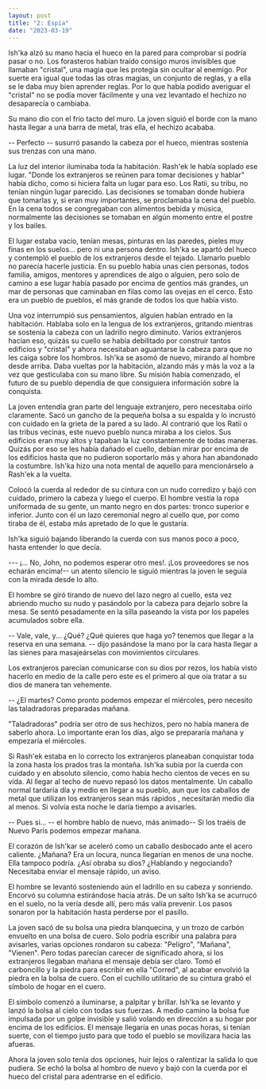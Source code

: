 ```yaml
---
layout: post
title: "2: Espía"
date: "2023-03-19"
---
```


Ish'ka alzó su mano hacia el hueco en la pared para comprobar si podría pasar o no. Los forasteros habían traído consigo muros invisibles que llamaban "cristal", una magia que les protegía sin ocultar al enemigo. Por suerte era igual que todas las otras magias, un conjunto de reglas, y a ella se le daba muy bien aprender reglas. Por lo que había podido averiguar el "cristal" no se podía mover fácilmente y una vez levantado el hechizo no desaparecía o cambiaba.

Su mano dio con el frío tacto del muro. La joven siguió el borde con la mano hasta llegar a una barra de metal, tras ella, el hechizo acababa.

-- Perfecto -- susurró pasando la cabeza por el hueco, mientras sostenía sus trenzas con una mano.

La luz del interior iluminaba toda la habitación. Rash'ek le había soplado ese lugar. "Donde los extranjeros se reúnen para tomar decisiones y hablar" había dicho, como si hiciera falta un lugar para eso. Los Ratii, su tribu, no tenían ningún lugar parecido. Las decisiones se tomaban donde hubiera que tomarlas y, si eran muy importantes, se proclamaba la cena del pueblo. En la cena todos se congregaban con alimentos bebida y música, normalmente las decisiones se tomaban en algún momento entre el postre y los bailes.

El lugar estaba vacío, tenían mesas, pinturas en las paredes, pieles muy finas en los suelos... pero ni una persona dentro. Ish'ka se apartó del hueco y contempló el pueblo de los extranjeros desde el tejado. Llamarlo pueblo no parecía hacerle justicia. En su pueblo había unas cien personas, todos familia, amigos, mentores y aprendices de algo o alguien, pero solo de camino a ese lugar había pasado por encima de gentíos más grandes, un mar de personas que caminaban en filas como las ovejas en el cerco. Esto era un pueblo de pueblos, el más grande de todos los que había visto.

Una voz interrumpió sus pensamientos, alguien habían entrado en la habitación. Hablaba solo en la lengua de los extranjeros, gritando mientras se sostenía la cabeza con un ladrillo negro diminuto. Varios extranjeros hacían eso, quizás su cuello se había debilitado por construir tantos edificios y "cristal" y ahora necesitaban aguantarse la cabeza para que no les caiga sobre los hombros. Ish'ka se asomó de nuevo, mirando al hombre desde arriba. Daba vueltas por la habitación, alzando más y más la voz a la vez que gesticulaba con su mano libre. Su misión había comenzado, el futuro de su pueblo dependía de que consiguiera información sobre la conquista.

La joven entendía gran parte del lenguaje extranjero, pero necesitaba oírlo claramente. Sacó un gancho de la pequeña bolsa a su espalda y lo incrustó con cuidado en la grieta de la pared a su lado. Al contrarió que los Ratii o las tribus vecinas, este nuevo pueblo nunca miraba a los cielos. Sus edificios eran muy altos y tapaban la luz constantemente de todas maneras. Quizás por eso se les había dañado el cuello, debían mirar por encima de los edificios hasta que no pudieron soportarlo más y ahora han abandonado la costumbre. Ish'ka hizo una nota mental de aquello para mencionárselo a Rash'ek a la vuelta.

Colocó la cuerda al rededor de su cintura con un nudo corredizo y bajó con cuidado, primero la cabeza y luego el cuerpo. El hombre vestía la ropa uniformada de su gente, un manto negro en dos partes: tronco superior e inferior. Junto con él un lazo ceremonial negro al cuello que, por como tiraba de él, estaba más apretado de lo que le gustaría.

Ish'ka siguió bajando liberando la cuerda con sus manos poco a poco, hasta entender lo que decía.

--- ¡... No, John, no podemos esperar otro mes!. ¡Los proveedores se nos echarán encima!-- un atento silencio le siguió mientras la joven le seguía con la mirada desde lo alto.

El hombre se giró tirando de nuevo del lazo negro al cuello, esta vez abriendo mucho su nudo y pasándolo por la cabeza para dejarlo sobre la mesa. Se sentó pesadamente en la silla paseando la vista por los papeles acumulados sobre ella.

-- Vale, vale, y... ¿Qué? ¿Qué quieres que haga yo? tenemos que llegar a la reserva en una semana. -- dijo pasándose la mano por la cara hasta llegar a las sienes para masajeárselas con movimientos circulares.

Los extranjeros parecían comunicarse con su dios por rezos, los había visto hacerlo en medio de la calle pero este es el primero al que oía tratar a su dios de manera tan vehemente.

-- ¿El martes? Como pronto podemos empezar el miércoles, pero necesito las taladradoras preparadas mañana.

"Taladradoras" podría ser otro de sus hechizos, pero no había manera de saberlo ahora. Lo importante eran los días, algo se prepararía mañana y empezaría el miércoles.

Si Rash'ek estaba en lo correcto los extranjeros planeaban conquistar toda la zona hasta los prados tras la montaña. Ish'ka subía por la cuerda con cuidado y en absoluto silencio, como había hecho cientos de veces en su vida. Al llegar al techo de nuevo repasó los datos mentalmente. Un caballo normal tardaría día y medio en llegar a su pueblo, aun que los caballos de metal que utilizan los extranjeros sean más rápidos , necesitarán medio día al menos. Si volvía esta noche le daría tiempo a avisarles.

-- Pues si... -- el hombre hablo de nuevo, más animado-- Si los traéis de Nuevo París podemos empezar mañana.

El corazón de Ish'kar se aceleró como un caballo desbocado ante el acero caliente. ¿Mañana? Era un locura, nunca llegarían en menos de una noche. Ella tampoco podría. ¿Así obraba su dios? ¿Hablando y negociando? Necesitaba enviar el mensaje rápido, un aviso.

El hombre se levantó sosteniendo aún el ladrillo en su cabeza y sonriendo. Encorvó su columna estirándose hacía atrás. De un salto Ish'ka se acurrucó en el suelo, no la vería desde allí, pero más valía prevenir. Los pasos sonaron por la habitación hasta perderse por el pasillo.

La joven sacó de su bolsa una piedra blanquecina, y un trozo de carbón envuelto en una bolsa de cuero. Solo podría escribir una palabra para avisarles, varias opciones rondaron su cabeza: "Peligro", "Mañana", "Vienen". Pero todas parecían carecer de significado ahora, si los extranjeros llegaban mañana el mensaje debía ser claro. Tomó el carboncillo y la piedra para escribir en ella "Corred", al acabar envolvió la piedra en la bolsa de cuero. Con el cuchillo utilitario de su cintura grabó el símbolo de hogar en el cuero.

El símbolo comenzó a iluminarse, a palpitar y brillar. Ish'ka se levanto y lanzó la bolsa al cielo con todas sus fuerzas. A medio camino la bolsa fue impulsada por un golpe invisible y salió volando en dirección a su hogar por encima de los edificios. El mensaje llegaría en unas pocas horas, si tenían suerte, con el tiempo justo para que todo el pueblo se movilizara hacia las afueras.

Ahora la joven solo tenía dos opciones, huir lejos o ralentizar la salida lo que pudiera. Se echó la bolsa al hombro de nuevo y bajó con la cuerda por el hueco del cristal para adentrarse en el edificio.
